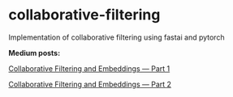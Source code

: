# collaborative-filtering
Implementation of collaborative filtering using fastai and pytorch

**Medium posts:**

[Collaborative Filtering and Embeddings — Part 1](https://towardsdatascience.com/collaborative-filtering-and-embeddings-part-1-63b00b9739ce)

[Collaborative Filtering and Embeddings — Part 2](https://towardsdatascience.com/collaborative-filtering-and-embeddings-part-2-919da17ecefb)
